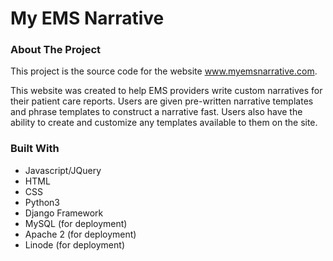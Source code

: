 
# My EMS Narrative


### About The Project

This project is the source code for the website <a href="https://www.myemsnarrative.com">www.myemsnarrative.com</a>. 

This website was created to help EMS providers write custom narratives for their patient care reports. Users are given pre-written narrative templates and phrase templates to construct a narrative fast. Users also have the ability to create and customize any templates available to them on the site.


### Built With

* Javascript/JQuery
* HTML
* CSS
* Python3
* Django Framework
* MySQL (for deployment)
* Apache 2 (for deployment)
* Linode (for deployment)

